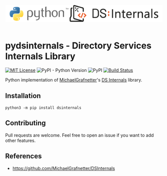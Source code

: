 ![](./.github/banner.png)
</br></br>

# pydsinternals - Directory Services Internals Library

[![MIT License](https://img.shields.io/badge/License-MIT-green.svg)](../LICENSE.md)
![PyPI - Python Version](https://img.shields.io/pypi/pyversions/dsinternals)
![PyPI](https://img.shields.io/pypi/v/dsinternals)
[![Build Status](https://travis-ci.com/p0dalirius/pydsinternals.svg?branch=main)](https://travis-ci.com/p0dalirius/pydsinternals)

Python implementation of [MichaelGrafnetter](https://twitter.com/MGrafnetter)'s [DS Internals](https://github.com/MichaelGrafnetter/DSInternals) library.

## Installation

```
python3 -m pip install dsinternals
```

## Contributing

Pull requests are welcome. Feel free to open an issue if you want to add other features.

## References
 - https://github.com/MichaelGrafnetter/DSInternals
